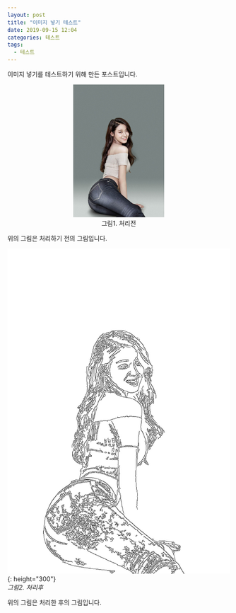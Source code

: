 ```yaml
---
layout: post
title: "이미지 넣기 테스트"
date: 2019-09-15 12:04
categories: 테스트
tags: 
  - 테스트
---
```


이미지 넣기를 테스트하기 위해 만든 포스트입니다.

<div>
<center>
<img src="/assets/images/sh1.jpg" height="300"><br>
그림1. 처리전<br>
</center>
</div>

위의 그림은 처리하기 전의 그림입니다.

![Image Alt 텍스트](/assets/images/sh2.jpg "이미지 제목이래요"){: height="300"}<br>
*그림2. 처리후*

위의 그림은 처리한 후의 그림입니다.
